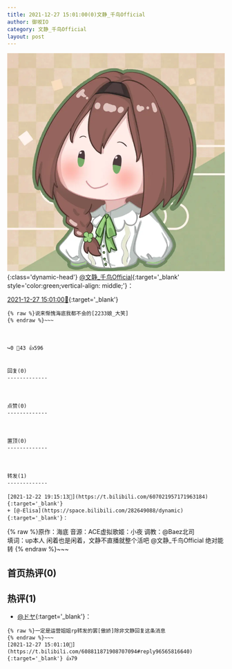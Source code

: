 ```yaml
---
title: 2021-12-27 15:01:00(0)文静_千鸟Official
author: 御坂IO
category: 文静_千鸟Official
layout: post
---
```


![img](/images/ac7482ed1b9a7f203dc68c0c4a77c488a27b108a.jpg){:class='dynamic-head'}
[@文静_千鸟Official](https://space.bilibili.com/667526012/dynamic){:target='_blank' style='color:green;vertical-align: middle;'}：

[2021-12-27 15:01:00🔗](https://t.bilibili.com/608811871908707094){:target='_blank'}

~~~
{% raw %}说来惭愧海底我都不会的[2233娘_大笑]
{% endraw %}~~~



↪️0 💬43 👍596


回复(0)
-------------



点赞(0)
-------------



置顶(0)
-------------



转发(1)
-------------

[2021-12-22 19:15:13🔗](https://t.bilibili.com/607021957171963184){:target='_blank'}
+ [@-Elisa](https://space.bilibili.com/282649088/dynamic){:target='_blank'}：
~~~
{% raw %}原作：海底
音源：ACE虚拟歌姬：小夜
调教：@Baez北司  
填词：up本人
闲着也是闲着，文静不直播就整个活吧
@文静_千鸟Official   绝对能转
{% endraw %}~~~






首页热评(0)
-------------



热评(1)
-------------

+ [@ドヤ](https://space.bilibili.com/85226031/dynamic){:target='_blank'}：
~~~
{% raw %}一定是运营姐姐rp转发的罢[傲娇]除非文静回复这条消息
{% endraw %}~~~
[2021-12-27 15:01:10🔗](https://t.bilibili.com/608811871908707094#reply96565816640){:target='_blank'} 👍79


